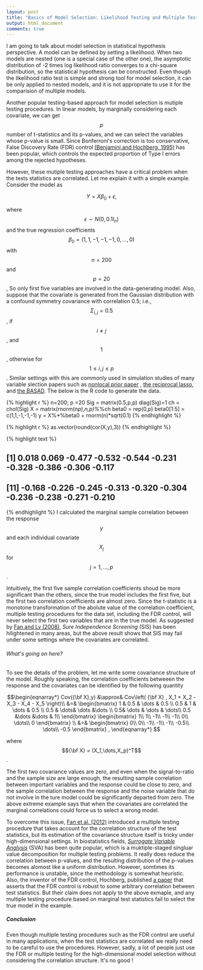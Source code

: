 ```yaml
---
layout: post
title: "Basics of Model Selection: Likelihood Testing and Multiple Testing"
output: html_document
comments: true
---
```

  I am going to talk about model selection in statistical hypothesis perspective. A model can be defined by setting a likelihood. When two models are nested (one is a special case of the other one), the asymptotic distribution of -2 times log likelihood ratio converges to a chi-square distribution, so the statistical hypothesis can be constructed. Even though the likelihood ratio test is simple and strong tool for model selection, it can be only applied to nested models, and it is not appropriate to use it for the comparision of multiple models.
  
  Another popular testing-based approach for model selection is mutiple testing procedures. In linear models, by marginally considering each covariate, we can get $$p$$ number of t-statistics and its p-values, and we can select the variables whose p-value is small. Since Bonferroni's correction is too conservative, False Discovery Rate (FDR) control [(Benjamini and Hochberg, 1995)](http://www.math.tau.ac.il/~ybenja/MyPapers/benjamini_hochberg1995.pdf) has been popular, which controls the expected proportion of Type I errors among the rejected hypotheses.
  
   However, these mutiple testing approaches have a critical problem when the tests statistics are correlated. Let me explain it with a simple example. Consider the model as 
   
   $$Y = X\beta_0 + \epsilon,$$   
   
   where $$\epsilon \sim N(0,0.1 I_n)$$ and the true regression coefficients $$\beta_0 = (1,1,-1,-1,-1,0,\dots,0)$$ with $$n=200$$ and $$p=20$$, So only first five variables are involved in the data-generating model. Also, suppose that the covariate is generated from the Gaussian distribution with a confound symmetry covariance with correlation 0.5; i.e., $$\Sigma_{i,j}=0.5$$, if $$i\neq j$$, and $$1$$, otherwise for $$1\leq i,j\leq p$$. Similar settings with this are commonly used in simulation studies of many variable slection papers such as  [nonlocal prior paper](http://www.ncbi.nlm.nih.gov/pmc/articles/PMC3867525/) , [the reciprocal lasso](http://www.tandfonline.com/doi/abs/10.1080/01621459.2014.984812), and [the BASAD](https://arxiv.org/pdf/1405.6545.pdf). The below is the R code to generate the data. 

{% highlight r %}
n=200; p =20
Sig = matrix(0.5,p,p)
diag(Sig)=1
ch = chol(Sig)
X = matrix(rnorm(n*p),n,p)%*%ch
beta0 = rep(0,p)
beta0[1:5] = c(1,1,-1,-1,-1)
y = X%*%beta0 + rnorm(n)*sqrt(0.1)
{% endhighlight %}

{% highlight r %}
as.vector(round(cor(X,y),3))
{% endhighlight %}



{% highlight text %}
##  [1]  0.018  0.069 -0.477 -0.532 -0.544 -0.231 -0.328 -0.386 -0.306 -0.117
## [11] -0.168 -0.226 -0.245 -0.313 -0.320 -0.304 -0.236 -0.238 -0.271 -0.210
{% endhighlight %}
  I calculated the marginal sample correlation between the response $$y$$ and each individual covariate $$X_j$$ for $$j=1,\dots,p$$. 

   Intuitively, the first five sample correlation coefficients shoud be more significant than the others, since the true model includes the first five, but the first two correlation coefficients are almost zero. Since the t-statistic is a monotone transformation of the abolute value of the correlation coefficient, multiple testing procedures for the data set, including the FDR control, will never select the first two variables that are in the true model. As suggested by [Fan and Lv (2008)](http://orfe.princeton.edu/~jqfan/papers/06/SIS.pdf), *Sure Independence Screening* (SIS) has been hilightened in many areas, but the above result shows that SIS may fail under some  settings where the covariates are correlated. 

###### *What's going on here?* 

To see the details of the problem, let me write some covariance structure of the model. Roughly speaking, the correlation coefficients betweeen the response and the covariates can be identified by the following quantity

$$\begin{eqnarray*} 
Cov({\bf X},y) &\approx&  Cov\left( {\bf X} ,  X_1 + X_2 - X_3 - X_4 - X_5 \right)\\
&=&  \begin{bmatrix}
1 & 0.5 & \dots & 0.5 \\
0.5 & 1 & \dots & 0.5 \\
0.5 & \dots& \dots &\dots \\
0.5& \dots  &  \dots & \dots\\
0.5 &\dots &\dots & 1\\
\end{bmatrix}
\begin{bmatrix}
1\\
1\\
-1\\
-1\\
-1\\
0\\
\dots\\
0
\end{bmatrix}
\\
&=&
\begin{bmatrix}
0\\
0\\
-1\\
-1\\
-1\\
-0.5\\
\dots\\
-0.5
\end{bmatrix}
,
\end{eqnarray*}
$$

where $${\bf X} = (X_1,\dots,X_p)^T$$.

   The first two covariance values are zero, and  even when the signal-to-ratio and the sample size are large enough, the resulting sample correlation between important variables and the response could be close to zero, and the sample correlation between the response and the noise variable that do not involve in the ture model could be significantly departed from zero. The above extreme example says that when the covariates are correlated the marginal correlations could force us  to select a wrong model.

   To overcome this issue, [Fan et al. (2012)](https://orfe.princeton.edu/~jqfan/papers/12/FDP-JASA.pdf) introduced a multiple testing procedure that takes account for the correlation structure of the test statistics, but its estimation of  the  covariance structure itself is tricky under high-dimensional settings. In biostatistics fields, [*Surrogate Variable Analysis*](http://journals.plos.org/plosgenetics/article?id=10.1371/journal.pgen.0030161) (SVA) has been quite popular, which is a muktiple-staged singluar value decomposition for multiple testing problems. It really does reduce the correlation between p-values, and the resulting distribution of the p-values becomes alomost like a uniform distribution. However, somtimes its performance is unstable, since the methodology is somewhat heuristic. Also, the inventor of the FDR control, Hochberg, published [a paper](https://projecteuclid.org/euclid.aos/1013699998) that asserts that  the FDR control is robust to some arbitrary correlation between test statistics. But their claim does not apply to the above exmaple, and any multiple testing procedure based on marginal test statistics fail to select the true model in the example.
   
##### *Conclusion*
  
  Even though multiple testing procedures such as the FDR control are useful in many applications, when the test statistics are correlated we really need to be careful to use the procedures. However, sadly, a lot of people just use the FDR or multiple testing for the high-dimensional model selection without considering the correlation structure. It's no good ! 
  
 
 
 

